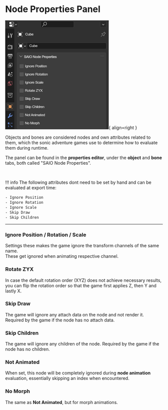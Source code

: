 # Node Properties Panel
![](../../img/ui_node_properties.png){ align=right }

Objects and bones are considered nodes and own attributes related to them, which the sonic adventure games use to determine how to evaluate them during runtime.

The panel can be found in the **properties editor**, under the **object** and **bone** tabs, both called "SAIO Node Properties".

<br clear="right">

!!! info
	The following attributes dont need to be set by hand and can be evaluated at export time:

	- Ignore Position
	- Ignore Rotation
	- Ignore Scale
	- Skip Draw
	- Skip Children

---

### Ignore Position / Rotation / Scale
Settings these makes the game ignore the transform channels of the same name.
<br/> These get ignored when animating respective channel.

### Rotate ZYX
In case the default rotation order (XYZ) does not achieve necessary results, you can flip the rotation order so that the game first applies Z, then Y and lastly X.

### Skip Draw
The game will ignore any attach data on the node and not render it. Required by the game if the node has no attach data.

### Skip Children
The game will ignore any children of the node. Required by the game if the node has no children.

### Not Animated
When set, this node will be completely ignored during **node animation** evaluation, essentially skipping an index when encountered.

### No Morph
The same as **Not Animated**, but for morph animations.